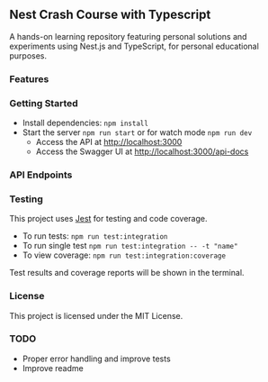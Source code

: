 ## Nest Crash Course with Typescript

A hands-on learning repository featuring personal solutions and experiments using Nest.js and TypeScript, for personal educational purposes.

### Features

### Getting Started

- Install dependencies: `npm install`
- Start the server `npm run start` or for watch mode `npm run dev`
  - Access the API at [http://localhost:3000](http://localhost:3000)
  - Access the Swagger UI at [http://localhost:3000/api-docs](http://localhost:3000/api-docs)

### API Endpoints

### Testing

This project uses [Jest](https://jestjs.io/) for testing and code coverage.

- To run tests:
  `npm run test:integration`
- To run single test
  `npm run test:integration -- -t "name"`
- To view coverage:
  `npm run test:integration:coverage`

Test results and coverage reports will be shown in the terminal.

### License

This project is licensed under the MIT License.

### TODO

- Proper error handling and improve tests
- Improve readme
